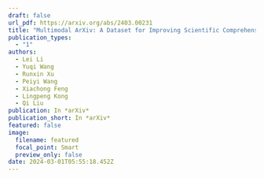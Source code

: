 ```yaml
---
draft: false
url_pdf: https://arxiv.org/abs/2403.00231
title: "Multimodal ArXiv: A Dataset for Improving Scientific Comprehension of Large Vision-Language Models"
publication_types:
  - "1"
authors:
  - Lei Li
  - Yuqi Wang
  - Runxin Xu
  - Peiyi Wang
  - Xiachong Feng
  - Lingpeng Kong
  - Qi Liu
publication: In *arXiv*
publication_short: In *arXiv*
featured: false
image:
  filename: featured
  focal_point: Smart
  preview_only: false
date: 2024-03-01T05:55:18.452Z
---
```

